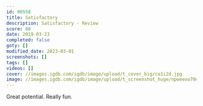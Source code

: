 ```yaml
---
id: 90558
title: Satisfactory
description: Satisfactory - Review
score: 80
date: 2019-03-23
completed: false
goty: []
modified_date: 2023-03-01
screenshots: []
tags: []
videos: []
cover: //images.igdb.com/igdb/image/upload/t_cover_big/co1i2d.jpg
image: //images.igdb.com/igdb/image/upload/t_screenshot_huge/npweeoo70ddlquksyt4o.jpg
---
```

Great potential. Really fun.